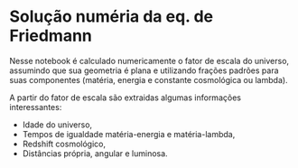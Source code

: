 # Solução numéria da eq. de Friedmann

Nesse notebook é calculado numericamente o fator de escala do universo, assumindo que sua geometria é plana e utilizando frações padrões para suas componentes (matéria, energia e constante cosmológica ou lambda).

A partir do fator de escala são extraidas algumas informações interessantes:

* Idade do universo,
* Tempos de igualdade matéria-energia e matéria-lambda,
* Redshift cosmológico,
* Distâncias própria, angular e luminosa.

